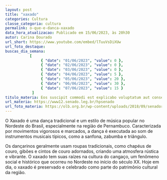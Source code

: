 ```yaml
---
layout: post
title: "xaxado"
categories: Cultura
classe_categoria: cultura
permalink: o-que-e-danca-xaxado
data_hora_atualizacao: Publicado em 15/06/2023, às 20h30
autor: Carina Dourado
url_short: https://www.youtube.com/embed/lTuuVsDiXUw
url_foto_destaque: 
buscas_dia_semana: 
           [
                { "date": "01/06/2023", "value": 0 },
                { "date": "02/06/2023", "value": 0 },
                { "date": "03/06/2023", "value": 0 },
                { "date": "04/06/2023", "value": 5 },
                { "date": "05/06/2023", "value": 20 },
                { "date": "06/06/2023", "value": 30 },
                { "date": "07/06/2023", "value": 15 }
            ]
titulo_materia: Eos suscipit commodi est explicabo voluptatum aut consequatur
url_materia: https://www12.senado.leg.br/hpsenado
url_foto_materia: https://olb.org.br/wp-content/uploads/2018/09/senador.jpg
---
```

O Xaxado é uma dança tradicional e um estilo de música popular no Nordeste do Brasil, especialmente na região de Pernambuco. Caracterizada por movimentos vigorosos e marcados, a dança é executada ao som de instrumentos musicais típicos, como a sanfona, zabumba e triângulo. 

Os dançarinos geralmente usam roupas tradicionais, como chapéus de couro, gibões e cintos de couro adornados, criando uma atmosfera rústica e vibrante. O xaxado tem suas raízes na cultura do cangaço, um fenômeno social e histórico que ocorreu no Nordeste no início do século XX. Hoje em dia, o xaxado é preservado e celebrado como parte do patrimônio cultural da região.

